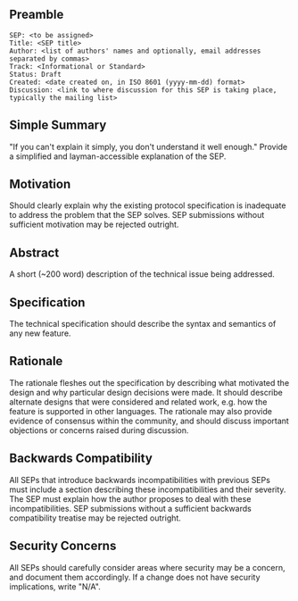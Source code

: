 ## Preamble

```
SEP: <to be assigned>
Title: <SEP title>
Author: <list of authors' names and optionally, email addresses separated by commas>
Track: <Informational or Standard>
Status: Draft
Created: <date created on, in ISO 8601 (yyyy-mm-dd) format>
Discussion: <link to where discussion for this SEP is taking place, typically the mailing list>
```

## Simple Summary
"If you can't explain it simply, you don't understand it well enough." Provide a simplified and
layman-accessible explanation of the SEP.

## Motivation
Should clearly explain why the existing protocol specification is inadequate to address the problem
that the SEP solves. SEP submissions without sufficient motivation may be rejected outright.

## Abstract
A short (~200 word) description of the technical issue being addressed.

## Specification
The technical specification should describe the syntax and semantics of any new feature.

## Rationale
The rationale fleshes out the specification by describing what motivated the design and why
particular design decisions were made. It should describe alternate designs that were considered
and related work, e.g. how the feature is supported in other languages. The rationale may also
provide evidence of consensus within the community, and should discuss important objections or
concerns raised during discussion.

## Backwards Compatibility
All SEPs that introduce backwards incompatibilities with previous SEPs must include a section
describing these incompatibilities and their severity. The SEP must explain how the author proposes
to deal with these incompatibilities. SEP submissions without a sufficient backwards compatibility
treatise may be rejected outright.

## Security Concerns
All SEPs should carefully consider areas where security may be a concern, and document them
accordingly. If a change does not have security implications, write "N/A".
